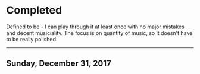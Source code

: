 # Completed

Defined to be - I can play through it at least once with no major mistakes and
decent musiciality. The focus is on quantity of music, so it doesn't have to
be really polished.

-----------------------

## Sunday, December 31, 2017
